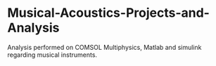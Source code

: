 # Musical-Acoustics-Projects-and-Analysis 
Analysis performed on COMSOL Multiphysics, Matlab and simulink regarding musical instruments.
